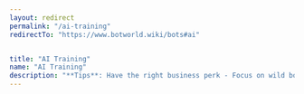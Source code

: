 ```yaml
---
layout: redirect
permalink: "/ai-training"
redirectTo: "https://www.botworld.wiki/bots#ai"


title: "AI Training"
name: "AI Training"
description: "**Tips**: Have the right business perk - Focus on wild bots - Fight above your level - Use your Gadgets - Regular exploring tricks\nLevel costs: 500xp, 2000xp, 5000xp, 14000xp, 30000xp\nReset: 100g per level.\nCheck out the wiki page for more..."
---
```




 
